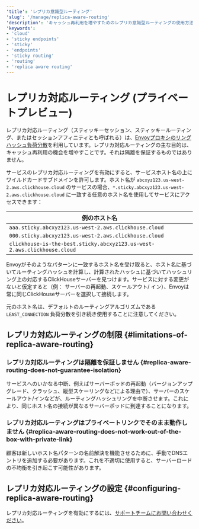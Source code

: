 ```yaml
---
'title': 'レプリカ意識型ルーティング'
'slug': '/manage/replica-aware-routing'
'description': 'キャッシュ再利用を増やすためのレプリカ意識型ルーティングの使用方法'
'keywords':
- 'cloud'
- 'sticky endpoints'
- 'sticky'
- 'endpoints'
- 'sticky routing'
- 'routing'
- 'replica aware routing'
---
```





# レプリカ対応ルーティング (プライベートプレビュー)

レプリカ対応ルーティング（スティッキーセッション、スティッキールーティング、またはセッションアフィニティとも呼ばれる）は、[Envoyプロキシのリングハッシュ負荷分散](https://www.envoyproxy.io/docs/envoy/latest/intro/arch_overview/upstream/load_balancing/load_balancers#ring-hash)を利用しています。レプリカ対応ルーティングの主な目的は、キャッシュ再利用の機会を増やすことです。それは隔離を保証するものではありません。

サービスのレプリカ対応ルーティングを有効にすると、サービスホスト名の上にワイルドカードサブドメインを許可します。ホスト名が `abcxyz123.us-west-2.aws.clickhouse.cloud` のサービスの場合、`*.sticky.abcxyz123.us-west-2.aws.clickhouse.cloud` に一致する任意のホスト名を使用してサービスにアクセスできます：

|例のホスト名|
|---|
|`aaa.sticky.abcxyz123.us-west-2.aws.clickhouse.cloud`|
|`000.sticky.abcxyz123.us-west-2.aws.clickhouse.cloud`|
|`clickhouse-is-the-best.sticky.abcxyz123.us-west-2.aws.clickhouse.cloud`|

Envoyがそのようなパターンに一致するホスト名を受け取ると、ホスト名に基づいてルーティングハッシュを計算し、計算されたハッシュに基づいてハッシュリング上の対応するClickHouseサーバーを見つけます。サービスに対する変更がないと仮定すると（例： サーバーの再起動、スケールアウト/ イン）、Envoyは常に同じClickHouseサーバーを選択して接続します。

元のホスト名は、デフォルトのルーティングアルゴリズムである `LEAST_CONNECTION` 負荷分散を引き続き使用することに注意してください。

## レプリカ対応ルーティングの制限 {#limitations-of-replica-aware-routing}

### レプリカ対応ルーティングは隔離を保証しません {#replica-aware-routing-does-not-guarantee-isolation}

サービスへのいかなる中断、例えばサーバーポッドの再起動（バージョンアップグレード、クラッシュ、縦型スケーリングなどによる理由で）、サーバーのスケールアウト/インなどが、ルーティングハッシュリングを中断させます。これにより、同じホスト名の接続が異なるサーバーポッドに到達することになります。

### レプリカ対応ルーティングはプライベートリンクでそのまま動作しません {#replica-aware-routing-does-not-work-out-of-the-box-with-private-link}

顧客は新しいホスト名パターンの名前解決を機能させるために、手動でDNSエントリを追加する必要があります。これを不適切に使用すると、サーバーロードの不均衡を引き起こす可能性があります。

## レプリカ対応ルーティングの設定 {#configuring-replica-aware-routing}

レプリカ対応ルーティングを有効にするには、[サポートチームにお問い合わせください](https://clickhouse.com/support)。
